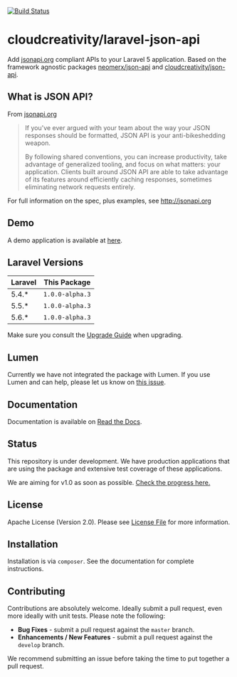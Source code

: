 [![Build Status](https://travis-ci.org/cloudcreativity/laravel-json-api.svg?branch=master)](https://travis-ci.org/cloudcreativity/laravel-json-api)

# cloudcreativity/laravel-json-api

Add [jsonapi.org](http://jsonapi.org) compliant APIs to your Laravel 5 application. 
Based on the framework agnostic packages [neomerx/json-api](https://github.com/neomerx/json-api) 
and [cloudcreativity/json-api](https://github.com/cloudcreativity/json-api).

## What is JSON API?

From [jsonapi.org](http://jsonapi.org)

> If you've ever argued with your team about the way your JSON responses should be formatted, JSON API is your 
anti-bikeshedding weapon.
>
> By following shared conventions, you can increase productivity, take advantage of generalized tooling, and focus 
on what matters: your application. Clients built around JSON API are able to take advantage of its features around 
efficiently caching responses, sometimes eliminating network requests entirely.

For full information on the spec, plus examples, see http://jsonapi.org

## Demo

A demo application is available at [here](https://github.com/cloudcreativity/demo-laravel-json-api).

## Laravel Versions

| Laravel | This Package |
| --- | --- |
| 5.4.* | `1.0.0-alpha.3` |
| 5.5.* | `1.0.0-alpha.3` |
| 5.6.* | `1.0.0-alpha.3` |

Make sure you consult the [Upgrade Guide](http://laravel-json-api.readthedocs.io/en/latest/upgrade/) when upgrading.

## Lumen

Currently we have not integrated the package with Lumen. If you use Lumen and can help, please let us know on
[this issue](https://github.com/cloudcreativity/laravel-json-api/issues/61).

## Documentation

Documentation is available on [Read the Docs](http://laravel-json-api.readthedocs.io/en/latest/).

## Status

This repository is under development. We have production applications that are using the package and extensive test
coverage of these applications.

We are aiming for v1.0 as soon as possible.
[Check the progress here.](https://github.com/cloudcreativity/laravel-json-api/milestone/2)

## License

Apache License (Version 2.0). Please see [License File](LICENSE) for more information.

## Installation

Installation is via `composer`. See the documentation for complete instructions.

## Contributing

Contributions are absolutely welcome. Ideally submit a pull request, even more ideally with unit tests. 
Please note the following:

* **Bug Fixes** - submit a pull request against the `master` branch.
* **Enhancements / New Features** - submit a pull request against the `develop` branch.

We recommend submitting an issue before taking the time to put together a pull request.
